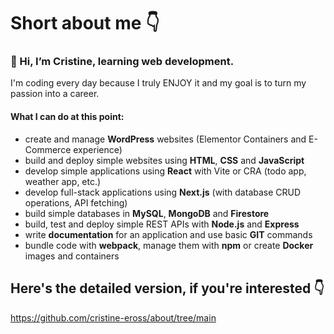 # Short about me 👇

### 👋 Hi, I’m Cristine, learning web development. 
I'm coding every day because I truly ENJOY it and my goal is to turn my passion into a career.
#### What I can do at this point:

- create and manage **WordPress** websites (Elementor Containers and E-Commerce experience)
- build and deploy simple websites using **HTML**, **CSS** and **JavaScript**
- develop simple applications using **React** with Vite or CRA (todo app, weather app, etc.)
- develop full-stack applications using **Next.js** (with database CRUD operations, API fetching)
- build simple databases in **MySQL**, **MongoDB** and **Firestore**
- build, test and deploy simple REST APIs with **Node.js** and **Express**
- write **documentation** for an application and use basic **GIT** commands
- bundle code with **webpack**, manage them with **npm** or create **Docker** images and containers 


## Here's the detailed version, if you're interested 👇
  
 https://github.com/cristine-eross/about/tree/main





